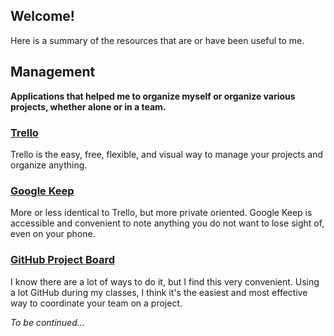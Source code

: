 Welcome!
-------------
Here is a summary of the resources that are or have been useful to me.

Management
-------------

**Applications that helped me to organize myself or organize various projects, whether alone or in a team.**

### [Trello](https://trello.com/)

Trello is the easy, free, flexible, and visual way to manage your projects and organize anything.

### [Google Keep](https://www.google.com/keep/)

More or less identical to Trello, but more private oriented. Google Keep is accessible and convenient to note anything you do not want to lose sight of, even on your phone.

### [GitHub Project Board](https://help.github.com/articles/creating-a-project-board/)

I know there are a lot of ways to do it, but I find this very convenient. Using a lot GitHub during my classes, I think it's the easiest and most effective way to coordinate your team on a project.


*To be continued...* 
